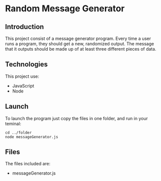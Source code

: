 # Random Message Generator

## Introduction

This project consist of a message generator program. Every time a user runs a program, they should get a new, randomized output. The message that it outputs should be made up of at least three different pieces of data.

## Technologies

This project use:

* JavaScript
* Node

## Launch

 To launch the program just copy the files in one folder, and run in your teminal:

```
cd ../folder
node messageGenerator.js
```

## Files

The files included are:

* messageGenerator.js
